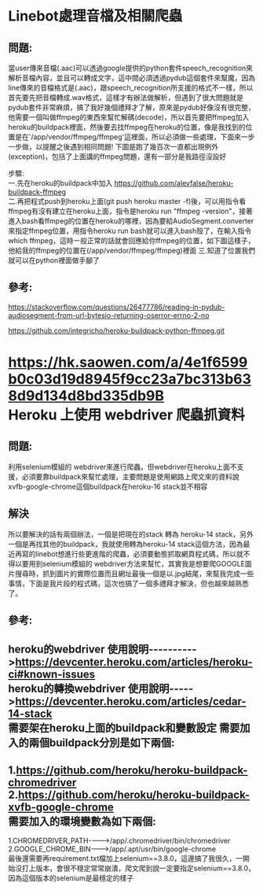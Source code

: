 Linebot處理音檔及相關爬蟲
====
問題:
-------  
當user傳來音檔(.aac)可以透過google提供的python套件speech_recognition來解析音檔內容，並且可以轉成文字，這中間必須透過pydub這個套件來幫魔，因為line傳來的音檔格式是(.aac)，跟speech_recognition所支援的格式不一樣，所以首先要先把音檔轉成.wav格式，這樣才有辦法做解析，但遇到了很大問題就是pydub套件非常麻煩，搞了我好幾個禮拜才了解，原來是pydub好像沒有很完整，他需要一個叫做ffmpeg的東西來幫忙解碼(decode)，所以首先要把ffmpeg加入heroku的buildpack裡面，然後要去找ffmpeg在heroku的位置，像是我找到的位置是在'/app/vendor/ffmpeg/ffmpeg'這裡面，所以必須做一些處理，下面來一步一步做，以提醒之後遇到相同問題!
下圖是跑了幾百次一直都出現例外(exception)，包括了上面講的ffmpeg問題，還有一部分是我路徑沒設好

步驟:   
一.先在heroku的buildpack中加入 https://github.com/alevfalse/heroku-buildpack-ffmpeg    
二.再把程式push到heroku上面(git push heroku master -f)後，可以用指令看ffmpeg有沒有建立在heroku上面，指令是heroku run "ffmpeg -version"，接著進入bash看ffmpeg的位置在heroku的哪裡，因為要給AudioSegment.converter來指定ffmpeg位置，用指令heroku run bash就可以進入bash殼了，在輸入指令which ffmpeg，這時ㄧ般正常的話就會回應給你ffmpeg的位置，如下圖這樣子，他給我的ffmpeg的位置在(/app/vendor/ffmpeg/ffmpeg)裡面
三.知道了位置我們就可以在python裡面做手腳了

參考:
-------  
https://stackoverflow.com/questions/26477786/reading-in-pydub-audiosegment-from-url-bytesio-returning-oserror-errno-2-no

https://github.com/integricho/heroku-buildpack-python-ffmpeg.git

https://hk.saowen.com/a/4e1f6599b0c03d19d8945f9cc23a7bc313b638d9d134d8bd335db9B     
Heroku 上使用 webdriver 爬蟲抓資料
====
問題:
-------  
利用selenium模組的 webdriver來進行爬蟲，但webdriver在heroku上面不支援，必須要靠buildpack來幫忙處理，主要問題是使用網路上爬文來的資料說xvfb-google-chrome這個buildpack在heroku-16 stack並不相容

解決
-------  
所以要解決的話有兩個辦法，一個是把現在的stack 轉為 heroku-14 stack，另外一個是再找其他的buildpack，我就使用轉為heroku-14 stack這個方法，因為最近再寫的linebot想進行些更進階的爬蟲，必須要動態抓取網頁程式碼，所以就不得以要用到selenium模組的 webdriver方法來幫忙，其實我是想要爬GOOGLE圖片搜尋時，抓到圖片的實際位置而且網址最後一個是以.jpg結尾，來幫我完成一些事情，下面是我片段的程式碼，這次也搞了一個多禮拜才解決，但也越來越熟悉了。

參考:
------- 
heroku的webdriver 使用說明---------->https://devcenter.heroku.com/articles/heroku-ci#known-issues    
heroku的轉換webdriver 使用說明----->https://devcenter.heroku.com/articles/cedar-14-stack   
需要架在heroku上面的buildpack和變數設定
需要加入的兩個buildpack分別是如下兩個:
------- 
1.https://github.com/heroku/heroku-buildpack-chromedriver   
2.https://github.com/heroku/heroku-buildpack-xvfb-google-chrome   
需要加入的環境變數為如下兩個:
------- 
1.CHROMEDRIVER_PATH---->/app/.chromedriver/bin/chromedriver   
2.GOOGLE_CHROME_BIN--->/app/.apt/usr/bin/google-chrome    
最後還需要再requirement.txt檔加上selenium==3.8.0，這邊搞了我很久，一開始沒打上版本，會很不穩定常常崩潰，爬文爬到說一定要指定selenium==3.8.0，因為這個版本的selenium是最穩定的樣子








